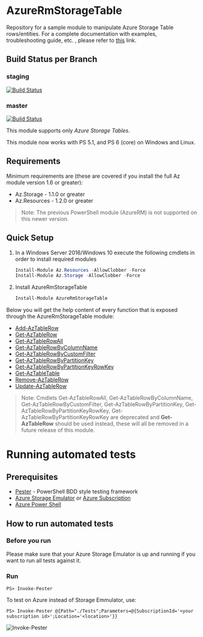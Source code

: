 
# AzureRmStorageTable
Repository for a sample module to manipulate Azure Storage Table rows/entities.
For a complete documentation with examples, troubleshooting guide, etc. , please refer to [this](./docs/README.md) link.

## Build Status per Branch

### staging
[![Build Status](https://dev.azure.com/paulomarquesc/AzureRmStorage/_apis/build/status/paulomarquesc.AzureRmStorageTable?branchName=staging)](https://dev.azure.com/paulomarquesc/AzureRmStorage/_build/latest?definitionId=4&branchName=staging)

### master
[![Build Status](https://dev.azure.com/paulomarquesc/AzureRmStorage/_apis/build/status/paulomarquesc.AzureRmStorageTable?branchName=staging)](https://dev.azure.com/paulomarquesc/AzureRmStorage/_build/latest?definitionId=4&branchName=master)

This module supports only *Azure Storage Tables*.

This module now works with PS 5.1, and PS 6 (core) on Windows and Linux.

## Requirements

Minimum requirements are (these are covered if you install the full Az module version 1.6 or greater):

* Az.Storage - 1.1.0 or greater
* Az.Resources - 1.2.0 or greater

> Note: The previous PowerShell module (AzureRM) is not supported on this newer version.

## Quick Setup
1. In a Windows Server 2016/Windows 10 execute the following cmdlets in order to install required modules
    ```powershell
    Install-Module Az.Resources -AllowClobber -Force
    Install-Module Az.Storage -AllowClobber -Force
    ```
    
2. Install AzureRmStorageTable
    ```powershell
    Install-Module AzureRmStorageTable
    ```

Below you will get the help content of every function that is exposed through the AzureRmStorageTable module:

* [Add-AzTableRow](docs/Add-AzTableRow.md)
* [Get-AzTableRow](docs/Get-AzTableRow.md)
* [Get-AzTableRowAll](docs/Get-AzTableRowAll.md)
* [Get-AzTableRowByColumnName](docs/Get-AzTableRowByColumnName.md)
* [Get-AzTableRowByCustomFilter](docs/Get-AzTableRowByCustomFilter.md)
* [Get-AzTableRowByPartitionKey](docs/Get-AzTableRowByPartitionKey.md)
* [Get-AzTableRowByPartitionKeyRowKey](docs/Get-AzTableRowByPartitionKeyRowKey.md)
* [Get-AzTableTable](docs/Get-AzTableTable.md)
* [Remove-AzTableRow](docs/Remove-AzTableRow.md)
* [Update-AzTableRow](docs/Update-AzTableRow.md)

> Note: Cmdlets Get-AzTableRowAll, Get-AzTableRowByColumnName, Get-AzTableRowByCustomFilter, Get-AzTableRowByPartitionKey, Get-AzTableRowByPartitionKeyRowKey, Get-AzTableRowByPartitionKeyRowKey are deprecated and **Get-AzTableRow** should be used instead, these will all be removed in a future release of this module.

# Running automated tests

## Prerequisites

* [Pester](https://github.com/pester/Pester) - PowerShell BDD style testing framework
* [Azure Storage Emulator](https://docs.microsoft.com/en-us/azure/storage/storage-use-emulator) or [Azure Subscription](https://azure.microsoft.com/en-us/free/)
* [Azure Power Shell](https://docs.microsoft.com/en-us/powershell/azure/overview)

## How to run automated tests

### Before you run

Please make sure that your Azure Storage Emulator is up and running if you want to run all tests against it.

### Run

```
PS> Invoke-Pester
```

To test on Azure instead of Storage Emmulator, use:

```
PS> Invoke-Pester @{Path="./Tests";Parameters=@{SubscriptionId='<your subscription id>';Location='<location>'}}
```

![Invoke-Pester](AzureRmStorageTable-Pester.gif)
